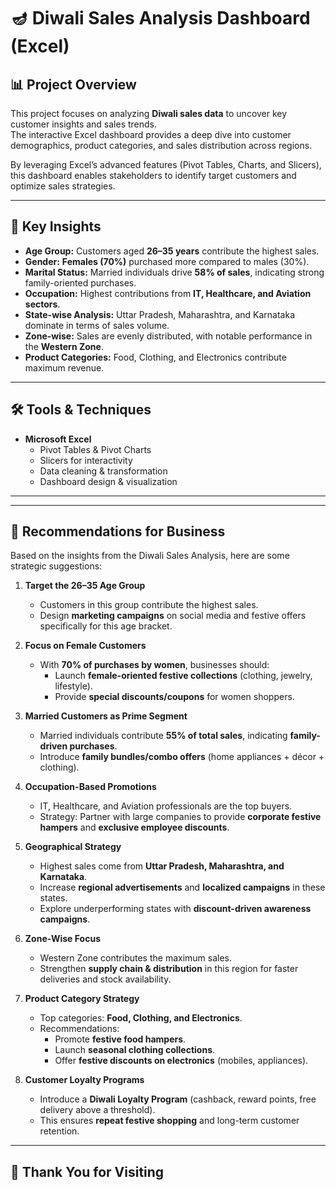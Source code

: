# 🪔 Diwali Sales Analysis Dashboard (Excel)

## 📊 Project Overview
This project focuses on analyzing **Diwali sales data** to uncover key customer insights and sales trends.  
The interactive Excel dashboard provides a deep dive into customer demographics, product categories, and sales distribution across regions.  

By leveraging Excel’s advanced features (Pivot Tables, Charts, and Slicers), this dashboard enables stakeholders to identify target customers and optimize sales strategies.  

---

## 🔑 Key Insights
- **Age Group:** Customers aged **26–35 years** contribute the highest sales.  
- **Gender:** **Females (70%)** purchased more compared to males (30%).  
- **Marital Status:** Married individuals drive **58% of sales**, indicating strong family-oriented purchases.  
- **Occupation:** Highest contributions from **IT, Healthcare, and Aviation sectors**.  
- **State-wise Analysis:** Uttar Pradesh, Maharashtra, and Karnataka dominate in terms of sales volume.  
- **Zone-wise:** Sales are evenly distributed, with notable performance in the **Western Zone**.  
- **Product Categories:** Food, Clothing, and Electronics contribute maximum revenue.  

---

## 🛠️ Tools & Techniques
- **Microsoft Excel**
  - Pivot Tables & Pivot Charts  
  - Slicers for interactivity  
  - Data cleaning & transformation  
  - Dashboard design & visualization  

---
---

## 📌 Recommendations for Business

Based on the insights from the Diwali Sales Analysis, here are some strategic suggestions:

1. **Target the 26–35 Age Group**  
   - Customers in this group contribute the highest sales.  
   - Design **marketing campaigns** on social media and festive offers specifically for this age bracket.  

2. **Focus on Female Customers**  
   - With **70% of purchases by women**, businesses should:  
     - Launch **female-oriented festive collections** (clothing, jewelry, lifestyle).  
     - Provide **special discounts/coupons** for women shoppers.  

3. **Married Customers as Prime Segment**  
   - Married individuals contribute **55% of total sales**, indicating **family-driven purchases**.  
   - Introduce **family bundles/combo offers** (home appliances + décor + clothing).  

4. **Occupation-Based Promotions**  
   - IT, Healthcare, and Aviation professionals are the top buyers.  
   - Strategy: Partner with large companies to provide **corporate festive hampers** and **exclusive employee discounts**.  

5. **Geographical Strategy**  
   - Highest sales come from **Uttar Pradesh, Maharashtra, and Karnataka**.  
   - Increase **regional advertisements** and **localized campaigns** in these states.  
   - Explore underperforming states with **discount-driven awareness campaigns**.  

6. **Zone-Wise Focus**  
   - Western Zone contributes the maximum sales.  
   - Strengthen **supply chain & distribution** in this region for faster deliveries and stock availability.  

7. **Product Category Strategy**  
   - Top categories: **Food, Clothing, and Electronics**.  
   - Recommendations:  
     - Promote **festive food hampers**.  
     - Launch **seasonal clothing collections**.  
     - Offer **festive discounts on electronics** (mobiles, appliances).  

8. **Customer Loyalty Programs**  
   - Introduce a **Diwali Loyalty Program** (cashback, reward points, free delivery above a threshold).  
   - This ensures **repeat festive shopping** and long-term customer retention.  

---


## 📂 Thank You for Visiting 
